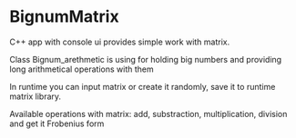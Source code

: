# BignumMatrix

C++ app with console ui provides simple work with matrix.

Class Bignum_arethmetic is using for holding big numbers and providing long arithmetical operations with them

In runtime you can input matrix or create it randomly, save it to runtime matrix library.

Available operations with matrix: add, substraction, multiplication, division and get it Frobenius form
